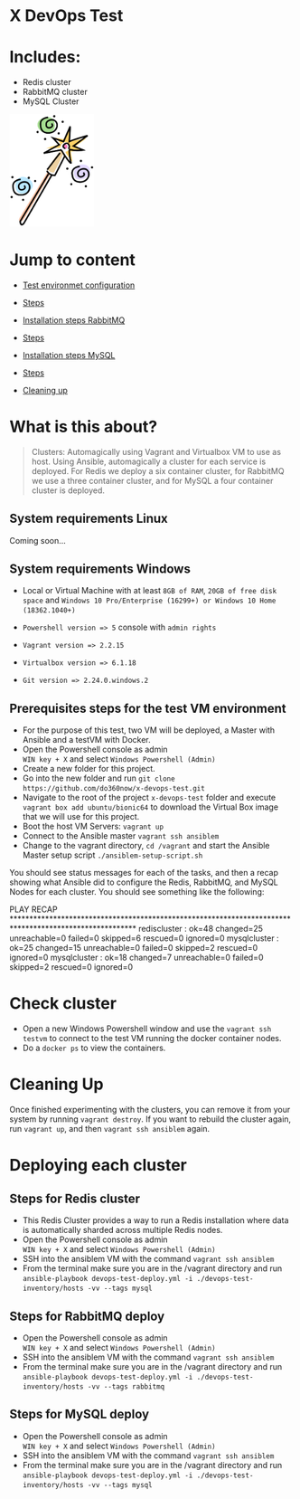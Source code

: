 # X DevOps Test
# Includes:
- Redis cluster 
- RabbitMQ cluster
- MySQL Cluster

<img src="https://github.com/do360now/x-devops-test/blob/master/magic.png" alt="magic" width="150">


# Jump to content

- [Test environmet configuration](#Test-environment-configuration)
- [Steps](#Steps)


- [Installation steps RabbitMQ](#Installation-steps-RabbitMQ)
- [Steps](#Steps)


- [Installation steps MySQL](#Installation-steps-MySQL)
- [Steps](#Steps)

- [Cleaning up](#CleaningUp)

# What is this about?

> Clusters: 
Automagically using Vagrant and Virtualbox VM to use as host. Using Ansible, automagically a cluster for each service is deployed. For Redis we deploy a six container cluster, for RabbitMQ we use a three container cluster, and for MySQL a four container cluster is deployed.  

## System requirements Linux
Coming soon...

## System requirements Windows
- Local or Virtual Machine with at least `8GB of RAM`, `20GB of free disk space` and `Windows 10 Pro/Enterprise (16299+) or Windows 10 Home (18362.1040+)`

- `Powershell version => 5` console with `admin rights`
- `Vagrant version => 2.2.15`
- `Virtualbox version => 6.1.18`
- `Git version => 2.24.0.windows.2`

## Prerequisites steps for the test VM environment
- For the purpose of this test, two VM will be deployed, a Master with Ansible and a testVM with Docker. 
- Open the Powershell console as admin <br>
`WIN key + X` and select `Windows Powershell (Admin)`
- Create a new folder for this project.
- Go into the new folder and run `git clone https://github.com/do360now/x-devops-test.git`
- Navigate to the root of the project `x-devops-test` folder and execute `vagrant box add ubuntu/bionic64` to download the Virtual Box image that we will use for this project.
- Boot the host VM Servers: `vagrant up`
- Connect to the Ansible master `vagrant ssh ansiblem`
- Change to the vagrant directory,  `cd /vagrant` and start the Ansible Master setup script `./ansiblem-setup-script.sh`


You should see status messages for each of the tasks, and then a recap showing what Ansible did to configure the Redis, RabbitMQ, and MySQL Nodes for each cluster.  You should see something like the following:

PLAY RECAP *******************************************************************************************************
rediscluster               : ok=48   changed=25   unreachable=0    failed=0    skipped=6    rescued=0    ignored=0
mysqlcluster               : ok=25   changed=15    unreachable=0    failed=0    skipped=2    rescued=0    ignored=0
mysqlcluster               : ok=18   changed=7    unreachable=0    failed=0    skipped=2    rescued=0    ignored=0

# Check cluster
- Open a new Windows Powershell window and use the `vagrant ssh testvm` to connect to the test VM running the docker container nodes.
- Do a `docker ps` to view the containers.

# Cleaning Up
Once finished experimenting with the clusters, you can remove it from your system by running `vagrant destroy`.  If you want to rebuild the cluster again, run `vagrant up`, and then `vagrant ssh ansiblem` again.

# Deploying each cluster

## Steps for Redis cluster
- This Redis Cluster provides a way to run a Redis installation where data is automatically sharded across multiple Redis nodes.
- Open the Powershell console as admin <br>
`WIN key + X` and select `Windows Powershell (Admin)`
- SSH into the ansiblem VM with the command `vagrant ssh ansiblem`
- From the terminal make sure you are in the /vagrant directory and run `ansible-playbook devops-test-deploy.yml -i ./devops-test-inventory/hosts -vv --tags mysql`

## Steps for RabbitMQ deploy
- Open the Powershell console as admin <br>
`WIN key + X` and select `Windows Powershell (Admin)`
- SSH into the ansiblem VM with the command `vagrant ssh ansiblem`
- From the terminal make sure you are in the /vagrant directory and run `ansible-playbook devops-test-deploy.yml -i ./devops-test-inventory/hosts -vv --tags rabbitmq`

## Steps for MySQL deploy
- Open the Powershell console as admin <br>
`WIN key + X` and select `Windows Powershell (Admin)`
- SSH into the ansiblem VM with the command `vagrant ssh ansiblem`
- From the terminal make sure you are in the /vagrant directory and run `ansible-playbook devops-test-deploy.yml -i ./devops-test-inventory/hosts -vv --tags mysql`